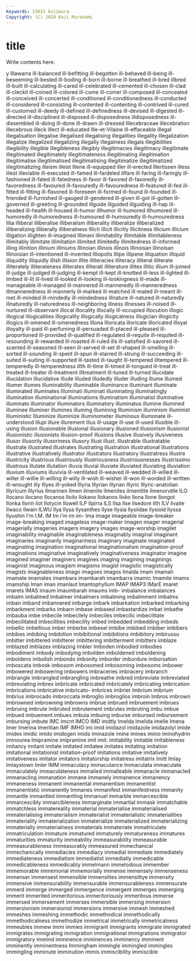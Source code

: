 ```yaml
---
Keywords: 23631 kojimura
Copyright: (C) 2024 Koji Murakami
---
```


# title

Write contents here.



y Illawarra ill-balanced ill-befitting ill-begotten ill-behaved ill-being ill-beseeming
ill-bested ill-boding ill-born ill-borne ill-breathed ill-bred illbred ill-built ill-calculating ill-cared
ill-celebrated ill-cemented ill-chosen ill-clad ill-cleckit ill-coined ill-colored ill-come ill-comer ill-composed
ill-concealed ill-conceived ill-concerted ill-conditioned ill-conditionedness ill-conducted ill-considered ill-consisting ill-contented ill-contenting
ill-contrived ill-cured ill-customed ill-deedy ill-defined ill-definedness ill-devised ill-digested ill-directed ill-disciplined
ill-disposed ill-disposedness illdisposedness ill-dissembled ill-doing ill-done ill-drawn ill-dressed Illecebraceae illecebration
illecebrous illeck illect ill-educated Ille-et-Vilaine ill-effaceable illegal illegalisation illegalise illegalised
illegalising illegalities illegality illegalization illegalize illegalized illegalizing illegally illegalness illegals
illegibilities illegibility illegible illegibleness illegibly illegitimacies illegitimacy illegitimate illegitimated illegitimately
illegitimateness illegitimating illegitimation illegitimatise illegitimatised illegitimatising illegitimatize illegitimatized illegitimatizing illeism
illeist Illene ill-equipped iller ill-erected Illertissen illess illest illeviable ill-executed
ill-famed ill-fardeled illfare ill-faring ill-faringly ill-fashioned ill-fated ill-fatedness ill-favor ill-favored
ill-favoredly ill-favoredness ill-favoured ill-favouredly ill-favouredness ill-featured ill-fed ill-fitted ill-fitting ill-flavored
ill-foreseen ill-formed ill-found ill-founded ill-friended ill-furnished ill-gauged ill-gendered ill-given ill-got
ill-gotten ill-governed ill-greeting ill-grounded illguide illguided illguiding ill-hap ill-headed ill-health
ill-housed ill-humor illhumor ill-humored illhumored ill-humoredly ill-humoredness ill-humoured ill-humouredly ill-humouredness
Illia illiberal illiberalise illiberalism illiberality illiberalize illiberalized illiberalizing illiberally illiberalness
Illich illicit illicitly illicitness Illicium illicium illigation illighten ill-imagined Illimani
illimitability illimitable illimitableness illimitably illimitate illimitation illimited illimitedly illimitedness ill-informed
illing illinition illinium illiniums Illinoian Illinois illinois Illinoisan illinoisan Illinoisian
ill-intentioned ill-invented Illiopolis Illipe illipene illiquation illiquid illiquidity illiquidly illish
illision illite illiteracies illiteracy illiteral illiterate illiterately illiterateness illiterates illiterati
illiterature illites illitic illium ill-joined ill-judge ill-judged ill-judging ill-kempt ill-kept
ill-knotted ill-less ill-lighted ill-limbed ill-lit ill-lived ill-looked ill-looking ill-lookingness ill-made
ill-manageable ill-managed ill-mannered ill-manneredly ill-manneredness illmanneredness ill-mannerly ill-marked ill-matched ill-mated
ill-meant ill-met ill-minded ill-mindedly ill-mindedness illnature ill-natured ill-naturedly illnaturedly ill-naturedness
ill-neighboring illness illnesses ill-noised ill-nurtured ill-observant illocal illocality illocally ill-occupied
illocution illogic illogical illogicalities illogicality illogically illogicalness illogician illogicity illogics
ill-omened ill-omenedness Illona Illoricata illoricate illoricated illoyal illoyalty ill-paid ill-perfuming
ill-persuaded ill-placed ill-pleased ill-proportioned ill-provided ill-qualified ill-regulated ill-requite ill-requited ill-resounding
ill-rewarded ill-roasted ill-ruled ills ill-satisfied ill-savored ill-scented ill-seasoned ill-seen ill-served
ill-set ill-shaped ill-smelling ill-sorted ill-sounding ill-spent ill-spun ill-starred ill-strung ill-succeeding
ill-suited ill-suiting ill-supported ill-tasted ill-taught ill-tempered illtempered ill-temperedly ill-temperedness illth
ill-time ill-timed ill-tongued ill-treat ill-treated ill-treater ill-treatment illtreatment ill-tuned ill-turned
illucidate illucidation illucidative illude illuded illudedly illuder illuding illume illumed
illumer illumes illuminability illuminable illuminance illuminant illuminate illuminated illuminates Illuminati
illuminati illuminating illuminatingly illumination illuminational illuminations illuminatism illuminatist illuminative illuminato
illuminator illuminators illuminatory illuminatus illumine illumined illuminee illuminer illumines illuming
illumining Illuminism illuminism illuminist Illuministic Illuminize illuminize illuminometer illuminous illumonate
ill-understood illupi illure illurement illus ill-usage ill-use ill-used illusible ill-using
illusion illusionable illusional illusionary illusioned illusionism illusionist illusionistic illusionists illusion-proof
illusions illusive illusively illusiveness illusor illusorily illusoriness illusory illust illust.
illustrable illustratable illustrate illustrated illustrates illustrating illustration illustrational illustrations illustrative
illustratively illustrator illustrators illustratory illustratress illustre illustricity illustrious illustriously illustriousness
illustriousnesses illustrissimo illustrous illutate illutation illuvia illuvial illuviate illuviated illuviating
illuviation illuvium illuviums illuvivia ill-ventilated ill-weaved ill-wedded ill-willed ill-willer ill-willie
ill-willing ill-willy ill-wish ill-wisher ill-won ill-worded ill-written ill-wrought illy Illyes
ill-yoked Illyria Illyrian illyrian Illyric Illyric-anatolian Illyricum Illyrius Ilmarinen Ilmen
ilmenite ilmenites ilmenitite ilmenorutile ILO Ilocano ilocano Ilocanos Iloilo Ilokano
Ilokanos Iloko Ilona Ilone Ilongot Ilonka Ilorin ilot Ilotycin Ilowell
ILP Ilpirra ILS Ilsa Ilse Ilsedore ilth ILV ilvaite Ilwaco
Ilwain ILWU Ilya Ilysa Ilysanthes Ilyse Ilysia Ilysiidae ilysioid Ilyssa
Ilyushin I'm I.M. IM Im i'm im im- Ima image
imageable image-breaker image-breaking imaged imageless image-maker imagen imager imagerial imagerially
imageries imagers imagery images image-worship imagilet imaginability imaginable imaginableness imaginably
imaginal imaginant imaginaries imaginarily imaginariness imaginary imaginate imaginated imaginating imagination
imaginational imaginationalism imagination-proof imaginations imaginative imaginatively imaginativeness imaginator imagine imagined
imaginer imaginers imagines imaging imagining imaginings imaginist imaginous imagism imagisms
imagist imagistic imagistically imagists imagnableness imago imagoes imagos Imalda imam
imamah imamate imamates imambara imambarah imambarra imamic Imamite imams imamship
Iman iman imanlaut Imantophyllum IMAP IMAP3 IMarE imaret imarets IMAS
imaum imaumbarah imaums imb- imbalance imbalances imbalm imbalmed imbalmer imbalmers
imbalming imbalmment imbalms imban imband imbannered imbarge imbark imbarkation imbarked
imbarking imbarkment imbarks imbarn imbase imbased imbastardize imbat imbathe imbauba
imbe imbecile imbecilely imbeciles imbecilic imbecilitate imbecilitated imbecilities imbecility imbed
imbedded imbedding imbeds imbellic imbellious imber imberbe imbesel imbibe imbibed
imbiber imbibers imbibes imbibing imbibition imbibitional imbibitions imbibitory imbirussu imbitter
imbittered imbitterer imbittering imbitterment imbitters imblaze imblazed imblazes imblazing Imbler
Imboden imbodied imbodies imbodiment imbody imbodying imbolden imboldened imboldening imboldens
imbolish imbondo imbonity imborder imbordure imborsation imboscata imbosk imbosom imbosomed
imbosoming imbosoms imbower imbowered imbowering imbowers imbraceries imbracery imbranch imbrangle
imbrangled imbrangling imbreathe imbred imbreviate imbreviated imbreviating imbrex imbricate imbricated
imbricately imbricating imbrication imbrications imbricative imbricato- imbrices imbrier Imbrium imbrium
Imbrius imbrocado imbroccata imbroglio imbroglios imbroin Imbros imbrown imbrowned imbrowning
imbrowns imbrue imbrued imbruement imbrues imbruing imbrute imbruted imbrutement imbrutes
imbruting imbu imbue imbued imbuement imbues imbuia imbuing imburse imbursed
imbursement imbursing imbute IMC imcnt IMCO IMD imdtly Imelda Imelida
imelle Imena Imer Imerina Imeritian IMF IMHO imi imid imidazol
imidazole imidazolyl imide imides imidic imido imidogen imids iminazole imine
imines imino iminohydrin iminourea Imipramine imipramine imit imit. imitability imitable
imitableness imitancy imitant imitate imitated imitatee imitates imitating imitation imitational
imitationist imitation-proof imitations imitative imitatively imitativeness imitator imitators imitatorship imitatress
imitatrix Imitt Imlay Imlaystown Imler IMM immaculacy immaculance Immaculata immaculate
immaculately immaculateness immailed immalleable immanacle immanacled immanacling immanation immane immanely
immanence immanency immaneness immanent immanental immanentism immanentist immanentistic immanently Immanes
immanifest immanifestness immanity immantle immantled immantling Immanuel immarble immarcescible immarcescibly
immarcibleness immarginate immartial immask immatchable immatchless immatereality immaterial immaterialise immaterialised
immaterialising immaterialism immaterialist immaterialistic immaterialities immateriality immaterialization immaterialize immaterialized immaterializing
immaterially immaterialness immaterials immateriate immatriculate immatriculation immature immatured immaturely immatureness
immatures immaturities immaturity immeability immeasurability immeasurable immeasurableness immeasurably immeasured immechanical
immechanically immediacies immediacy immedial immediate immediately immediateness immediatism immediatist immediatly
immedicable immedicableness immedicably immelmann immelodious immember immemorable immemorial immemorially immense
immensely immenseness immenser immensest immensible immensities immensittye immensity immensive immensurability
immensurable immensurableness immensurate immerd immerge immerged immergence immergent immerges immerging
immerit immerited immeritorious immeritoriously immeritous immerse immersed immersement immerses immersible
immersing immersion immersionism immersionist immersions immersive immesh immeshed immeshes immeshing
immethodic immethodical immethodically immethodicalness immethodize immetrical immetrically immetricalness immeubles immew
immi immies immigrant immigrants immigrate immigrated immigrates immigrating immigration immigrational
immigrations immigrator immigratory immind imminence imminences imminency imminent imminently imminentness
Immingham immingle immingled immingles immingling imminute imminution immis immiscibility immiscible
